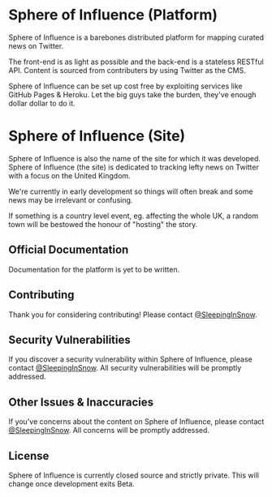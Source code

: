 # Sphere of Influence (Platform)

Sphere of Influence is a barebones distributed platform for mapping curated news on Twitter. 

The front-end is as light as possible and the back-end is a stateless RESTful API.
Content is sourced from contributers by using Twitter as the CMS. 

Sphere of Influence can be set up cost free by exploiting services like GitHub Pages & Heroku. Let the big guys take the burden, they've enough dollar dollar to do it.

# Sphere of Influence (Site)

Sphere of Influence is also the name of the site for which it was developed. Sphere of Influence (the site) is dedicated to tracking lefty news on Twitter with a focus on the United Kingdom. 

We're currently in early development so things will often break and some news may be irrelevant or confusing.

If something is a country level event, eg. affecting the whole UK, a random town will be bestowed the honour of "hosting" the story.


## Official Documentation

Documentation for the platform is yet to be written.

## Contributing

Thank you for considering contributing! Please contact [@SleepingInSnow](https://twitter.com/SleepingInSnow).

## Security Vulnerabilities

If you discover a security vulnerability within Sphere of Influence, please contact [@SleepingInSnow](https://twitter.com/SleepingInSnow). All security vulnerabilities will be promptly addressed.

## Other Issues & Inaccuracies 

If you've concerns about the content on Sphere of Influence, please contact [@SleepingInSnow](https://twitter.com/SleepingInSnow). All concerns will be promptly addressed.

## License

Sphere of Influence is currently closed source and strictly private. This will change once development exits Beta.
